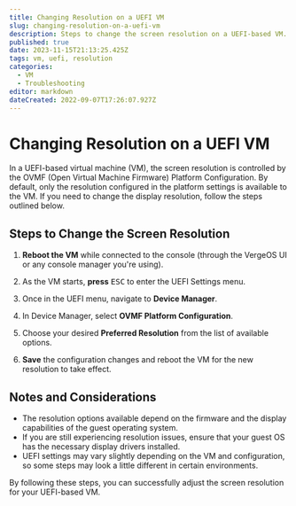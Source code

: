 ```yaml
---
title: Changing Resolution on a UEFI VM
slug: changing-resolution-on-a-uefi-vm
description: Steps to change the screen resolution on a UEFI-based VM.
published: true
date: 2023-11-15T21:13:25.425Z
tags: vm, uefi, resolution
categories:
  - VM
  - Troubleshooting
editor: markdown
dateCreated: 2022-09-07T17:26:07.927Z
---
```


# Changing Resolution on a UEFI VM

In a UEFI-based virtual machine (VM), the screen resolution is controlled by the OVMF (Open Virtual Machine Firmware) Platform Configuration. By default, only the resolution configured in the platform settings is available to the VM. If you need to change the display resolution, follow the steps outlined below.

## Steps to Change the Screen Resolution

1. **Reboot the VM** while connected to the console (through the VergeOS UI or any console manager you're using).
   
2. As the VM starts, **press** <kbd>ESC</kbd> to enter the UEFI Settings menu.

3. Once in the UEFI menu, navigate to **Device Manager**.

4. In Device Manager, select **OVMF Platform Configuration**.

5. Choose your desired **Preferred Resolution** from the list of available options.

6. **Save** the configuration changes and reboot the VM for the new resolution to take effect.

## Notes and Considerations

- The resolution options available depend on the firmware and the display capabilities of the guest operating system.
- If you are still experiencing resolution issues, ensure that your guest OS has the necessary display drivers installed.
- UEFI settings may vary slightly depending on the VM and configuration, so some steps may look a little different in certain environments.

By following these steps, you can successfully adjust the screen resolution for your UEFI-based VM.
